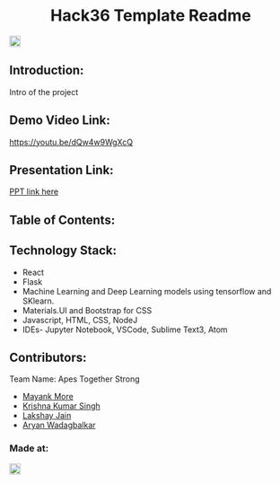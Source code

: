 <h1 align="center">Hack36 Template Readme</h1>
<p align="center">
</p>

<a href="https://hack36.com"> <img src="http://bit.ly/BuiltAtHack36" height=20px> </a>


## Introduction:
  Intro of the project
  
## Demo Video Link:
  <a href="https://youtu.be/dQw4w9WgXcQ">https://youtu.be/dQw4w9WgXcQ</a>
  
## Presentation Link:
  <a href="https://docs.google.com/presentation/d/18WV1zh8qkgTHjOgu4jlXUWs5EqFY5wuYTYdtcN4Wqik/edit?usp=sharing"> PPT link here </a>
  
  
## Table of Contents:

## Technology Stack:

 * React
 * Flask
 * Machine Learning and Deep Learning models using tensorflow and SKlearn.
 * Materials.UI and Bootstrap for CSS
 * Javascript, HTML, CSS, NodeJ
 * IDEs- Jupyter Notebook, VSCode, Sublime Text3, Atom
  

## Contributors:

Team Name: Apes Together Strong

* [Mayank More](https://github.com/mayankmore)
* [Krishna Kumar Singh](https://github.com/Enish258)
* [Lakshay Jain](https://github.com/Lakshya2111)
* [Aryan Wadagbalkar](https://github.com/Aryan013)


### Made at:
<a href="https://hack36.com"> <img src="http://bit.ly/BuiltAtHack36" height=20px> </a>
